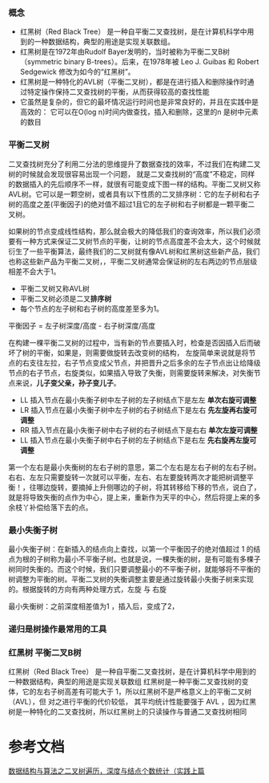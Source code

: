 ### 概念

* 红黑树（Red Black Tree） 是一种自平衡二叉查找树，是在计算机科学中用到的一种数据结构，典型的用途是实现关联数组。 
* 红黑树是在1972年由Rudolf Bayer发明的，当时被称为平衡二叉B树（symmetric binary B-trees）。后来，在1978年被 Leo J. Guibas 和 Robert Sedgewick 修改为如今的“红黑树”。 
* 红黑树是一种特化的AVL树（平衡二叉树），都是在进行插入和删除操作时通过特定操作保持二叉查找树的平衡，从而获得较高的查找性能 
* 它虽然是复杂的，但它的最坏情况运行时间也是非常良好的，并且在实践中是高效的： 它可以在O(log n)时间内做查找，插入和删除，这里的n 是树中元素的数目

### 平衡二叉树

二叉查找树充分了利用二分法的思维提升了数据查找的效率，不过我们在构建二叉树的时候就会发现很容易出现一个问题， 就是二叉查找树的“高度”不稳定，同样的数据插入的先后顺序不一样，就很有可能变成下图一样的结构。平衡二叉树又称AVL树。它可以是一颗空树，或者具有以下性质的二叉排序树：它的左子树和右子树的高度之差(平衡因子)的绝对值不超过1且它的左子树和右子树都是一颗平衡二叉树。


如果树的节点变成线性结构，那么就会极大的降低我们的查询效率，所以我们必须要有一种方式来保证二叉树节点的平衡，让树的节点高度差不会太大，这个时候就衍生了一些平衡算法，最终我们的二叉树就有像AVL树和红黑树这些新产品，我们也称这些新产品为平衡二叉树，，平衡二叉树通常会保证树的左右两边的节点层级相差不会大于1。

* 平衡二叉树又称AVL树
* 平衡二叉树必须是二叉**排序树**
* 每个节点的左子树和右子树的高度差至多为1。


平衡因子 = 左子树深度/高度 - 右子树深度/高度

在构建一棵平衡二叉树的过程中，当有新的节点要插入时，检查是否因插入后而破坏了树的平衡，如果是，则需要做旋转去改变树的结构， 左旋简单来说就是将节点的右支往左拉，右子节点变成父节点，并把晋升之后多余的左子节点出让给降级节点的右子节点，右旋类似，如果插入导致了失衡，则需要旋转来解决，对失衡节点来说，**儿子变父亲，孙子变儿子**。
	
* LL 插入节点在最小失衡子树中左子树的左子树结点下是左左 **单次右旋可调整**
* LR 插入节点在最小失衡子树中左子树的右子树结点下是左右 **先左旋再右旋可调整**
* RR 插入节点在最小失衡子树中右子树的右子树结点下是右右 **单次左旋可调整**
* LL 插入节点在最小失衡子树中右子树的左子树结点下是右左 **先右旋再左旋可调整**
 
第一个左右是最小失衡树的左右子树的意思，第二个左右是左右子树的左右子树。右右、左左只需要旋转一次就可以平衡，左右、右左要旋转两次才能把树调整平衡！，往哪边旋转，要摘掉上升侧哪边的子树，将其转移给下移的节点，说白了，就是将导致失衡的点作为中心，提上来，重新作为天平的中心，然后将提上来的多余枝丫补偿给落下去的点。

### 最小失衡子树

最小失衡子树：在新插入的结点向上查找，以第一个平衡因子的绝对值超过 1 的结点为根的子树称为最小不平衡子树。也就是说，一棵失衡的树，是有可能有多棵子树同时失衡的。而这个时候，我们只要调整最小的不平衡子树，就能够将不平衡的树调整为平衡的树。平衡二叉树的失衡调整主要是通过旋转最小失衡子树来实现的。根据旋转的方向有两种处理方式，左旋 与 右旋 


最小失衡树：之前深度相差值为1 ，插入后，变成了2，


### 递归是树操作最常用的工具

### 红黑树  平衡二叉B树

红黑树（Red Black Tree） 是一种自平衡二叉查找树，是在计算机科学中用到的一种数据结构，典型的用途是实现关联数组
红黑树是一种平衡二叉查找树的变体，它的左右子树高差有可能大于 1，所以红黑树不是严格意义上的平衡二叉树（AVL），但 对之进行平衡的代价较低， 其平均统计性能要强于 AVL ，因为红黑树是一种特化的二叉查找树，所以红黑树上的只读操作与普通二叉查找树相同

 
 
# 参考文档


[数据结构与算法之二叉树遍历，深度与结点个数统计（实践上篇](https://bbs.huaweicloud.com/blogs/357407)